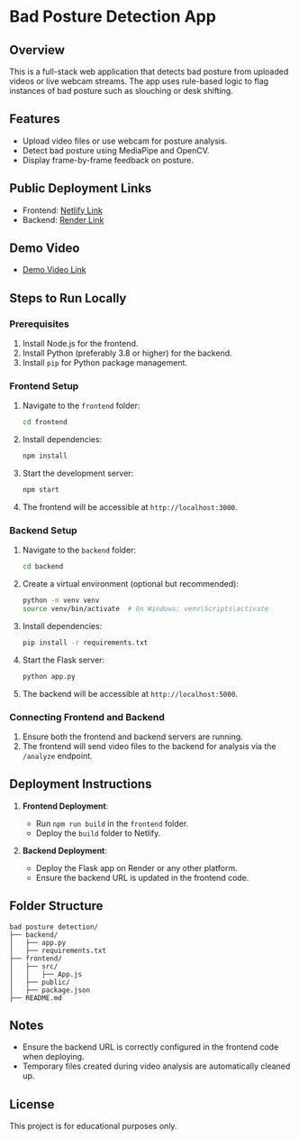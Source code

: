 # Bad Posture Detection App

## Overview
This is a full-stack web application that detects bad posture from uploaded videos or live webcam streams. The app uses rule-based logic to flag instances of bad posture such as slouching or desk shifting.

## Features
- Upload video files or use webcam for posture analysis.
- Detect bad posture using MediaPipe and OpenCV.
- Display frame-by-frame feedback on posture.

## Public Deployment Links
- Frontend: [Netlify Link](https://your-netlify-link.netlify.app)
- Backend: [Render Link](https://your-render-link.onrender.com)

## Demo Video
- [Demo Video Link](https://your-demo-video-link)

## Steps to Run Locally

### Prerequisites
1. Install Node.js for the frontend.
2. Install Python (preferably 3.8 or higher) for the backend.
3. Install `pip` for Python package management.

### Frontend Setup
1. Navigate to the `frontend` folder:
   ```bash
   cd frontend
   ```
2. Install dependencies:
   ```bash
   npm install
   ```
3. Start the development server:
   ```bash
   npm start
   ```
4. The frontend will be accessible at `http://localhost:3000`.

### Backend Setup
1. Navigate to the `backend` folder:
   ```bash
   cd backend
   ```
2. Create a virtual environment (optional but recommended):
   ```bash
   python -m venv venv
   source venv/bin/activate  # On Windows: venv\Scripts\activate
   ```
3. Install dependencies:
   ```bash
   pip install -r requirements.txt
   ```
4. Start the Flask server:
   ```bash
   python app.py
   ```
5. The backend will be accessible at `http://localhost:5000`.

### Connecting Frontend and Backend
1. Ensure both the frontend and backend servers are running.
2. The frontend will send video files to the backend for analysis via the `/analyze` endpoint.

## Deployment Instructions
1. **Frontend Deployment**:
   - Run `npm run build` in the `frontend` folder.
   - Deploy the `build` folder to Netlify.

2. **Backend Deployment**:
   - Deploy the Flask app on Render or any other platform.
   - Ensure the backend URL is updated in the frontend code.

## Folder Structure
```
bad posture detection/
├── backend/
│   ├── app.py
│   ├── requirements.txt
├── frontend/
│   ├── src/
│   │   ├── App.js
│   ├── public/
│   ├── package.json
├── README.md
```

## Notes
- Ensure the backend URL is correctly configured in the frontend code when deploying.
- Temporary files created during video analysis are automatically cleaned up.

## License
This project is for educational purposes only.